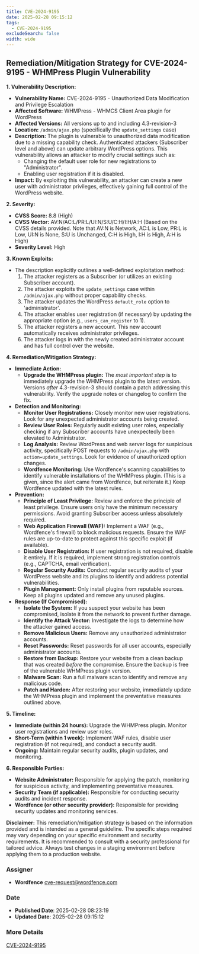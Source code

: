 ```yaml
---
title: CVE-2024-9195
date: 2025-02-28 09:15:12
tags:
  - CVE-2024-9195
excludeSearch: false
width: wide
---
```


## Remediation/Mitigation Strategy for CVE-2024-9195 - WHMPress Plugin Vulnerability

**1. Vulnerability Description:**

*   **Vulnerability Name:** CVE-2024-9195 - Unauthorized Data Modification and Privilege Escalation
*   **Affected Software:** WHMPress - WHMCS Client Area plugin for WordPress
*   **Affected Versions:** All versions up to and including 4.3-revision-3
*   **Location:** `/admin/ajax.php` (specifically the `update_settings` case)
*   **Description:** The plugin is vulnerable to unauthorized data modification due to a missing capability check. Authenticated attackers (Subscriber level and above) can update arbitrary WordPress options.  This vulnerability allows an attacker to modify crucial settings such as:
    *   Changing the default user role for new registrations to "Administrator".
    *   Enabling user registration if it is disabled.
*   **Impact:** By exploiting this vulnerability, an attacker can create a new user with administrator privileges, effectively gaining full control of the WordPress website.

**2. Severity:**

*   **CVSS Score:** 8.8 (High)
*   **CVSS Vector:** AV:N/AC:L/PR:L/UI:N/S:U/C:H/I:H/A:H (Based on the CVSS details provided.  Note that AV:N is Network, AC:L is Low, PR:L is Low, UI:N is None, S:U is Unchanged, C:H is High, I:H is High, A:H is High)
*   **Severity Level:** High

**3. Known Exploits:**

*   The description explicitly outlines a well-defined exploitation method:
    1.  The attacker registers as a Subscriber (or utilizes an existing Subscriber account).
    2.  The attacker exploits the `update_settings` case within `/admin/ajax.php` without proper capability checks.
    3.  The attacker updates the WordPress `default_role` option to 'administrator'.
    4.  The attacker enables user registration (if necessary) by updating the appropriate option (e.g., `users_can_register` to 1).
    5.  The attacker registers a new account. This new account automatically receives administrator privileges.
    6.  The attacker logs in with the newly created administrator account and has full control over the website.

**4. Remediation/Mitigation Strategy:**

*   **Immediate Action:**
    *   **Upgrade the WHMPress plugin:** The *most important step* is to immediately upgrade the WHMPress plugin to the latest version.  Versions *after* 4.3-revision-3 should contain a patch addressing this vulnerability.  Verify the upgrade notes or changelog to confirm the fix.
*   **Detection and Monitoring:**
    *   **Monitor User Registrations:** Closely monitor new user registrations.  Look for any unexpected administrator accounts being created.
    *   **Review User Roles:** Regularly audit existing user roles, especially checking if any Subscriber accounts have unexpectedly been elevated to Administrator.
    *   **Log Analysis:** Review WordPress and web server logs for suspicious activity, specifically POST requests to `/admin/ajax.php` with `action=update_settings`.  Look for evidence of unauthorized option changes.
    *   **Wordfence Monitoring:** Use Wordfence's scanning capabilities to identify vulnerable installations of the WHMPress plugin.  (This is a given, since the alert came from Wordfence, but reiterate it.)  Keep Wordfence updated with the latest rules.
*   **Prevention:**
    *   **Principle of Least Privilege:** Review and enforce the principle of least privilege.  Ensure users only have the minimum necessary permissions.  Avoid granting Subscriber access unless absolutely required.
    *   **Web Application Firewall (WAF):**  Implement a WAF (e.g., Wordfence's firewall) to block malicious requests.  Ensure the WAF rules are up-to-date to protect against this specific exploit (if available).
    *   **Disable User Registration:**  If user registration is not required, disable it entirely.  If it is required, implement strong registration controls (e.g., CAPTCHA, email verification).
    *   **Regular Security Audits:** Conduct regular security audits of your WordPress website and its plugins to identify and address potential vulnerabilities.
    *   **Plugin Management:** Only install plugins from reputable sources. Keep all plugins updated and remove any unused plugins.
*   **Response (If Compromised):**
    *   **Isolate the System:** If you suspect your website has been compromised, isolate it from the network to prevent further damage.
    *   **Identify the Attack Vector:** Investigate the logs to determine how the attacker gained access.
    *   **Remove Malicious Users:** Remove any unauthorized administrator accounts.
    *   **Reset Passwords:** Reset passwords for all user accounts, especially administrator accounts.
    *   **Restore from Backup:** Restore your website from a clean backup that was created *before* the compromise.  Ensure the backup is free of the vulnerable WHMPress plugin version.
    *   **Malware Scan:** Run a full malware scan to identify and remove any malicious code.
    *   **Patch and Harden:** After restoring your website, immediately update the WHMPress plugin and implement the preventative measures outlined above.

**5. Timeline:**

*   **Immediate (within 24 hours):** Upgrade the WHMPress plugin. Monitor user registrations and review user roles.
*   **Short-Term (within 1 week):** Implement WAF rules, disable user registration (if not required), and conduct a security audit.
*   **Ongoing:** Maintain regular security audits, plugin updates, and monitoring.

**6. Responsible Parties:**

*   **Website Administrator:** Responsible for applying the patch, monitoring for suspicious activity, and implementing preventative measures.
*   **Security Team (if applicable):** Responsible for conducting security audits and incident response.
*   **Wordfence (or other security provider):** Responsible for providing security updates and monitoring services.

**Disclaimer:** This remediation/mitigation strategy is based on the information provided and is intended as a general guideline.  The specific steps required may vary depending on your specific environment and security requirements. It is recommended to consult with a security professional for tailored advice. Always test changes in a staging environment before applying them to a production website.

### Assigner
- **Wordfence** <cve-request@wordfence.com>

### Date
- **Published Date**: 2025-02-28 08:23:19
- **Updated Date**: 2025-02-28 09:15:12

### More Details
[CVE-2024-9195](https://www.cvedetails.com/cve/CVE-2024-9195)